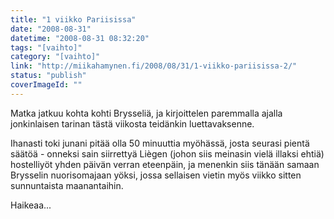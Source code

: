 ```yaml
---
title: "1 viikko Pariisissa"
date: "2008-08-31"
datetime: "2008-08-31 08:32:20"
tags: "[vaihto]"
category: "[vaihto]"
link: "http://miikahamynen.fi/2008/08/31/1-viikko-pariisissa-2/"
status: "publish"
coverImageId: ""
---
```


Matka jatkuu kohta kohti Brysseliä, ja kirjoittelen paremmalla ajalla jonkinlaisen tarinan tästä viikosta teidänkin luettavaksenne.

Ihanasti toki junani pitää olla 50 minuuttia myöhässä, josta seurasi pientä säätöä - onneksi sain siirrettyä Liègen (johon siis meinasin vielä illaksi ehtiä) hostelliyöt yhden päivän verran eteenpäin, ja menenkin siis tänään samaan Brysselin nuorisomajaan yöksi, jossa sellaisen vietin myös viikko sitten sunnuntaista maanantaihin.

Haikeaa...
